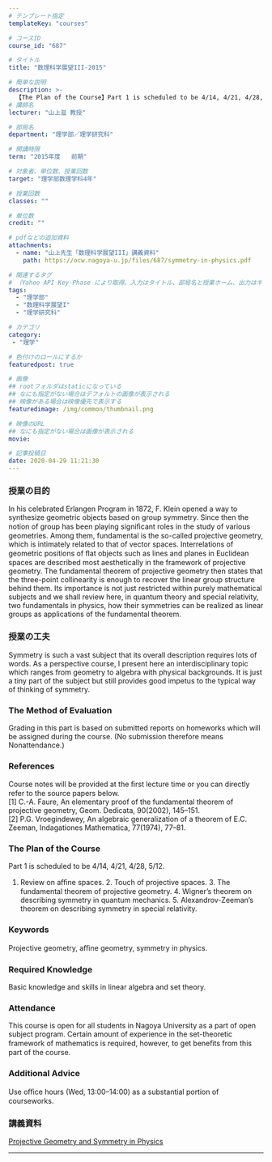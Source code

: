 ```yaml
---
# テンプレート指定
templateKey: "courses"

# コースID
course_id: "687"

# タイトル
title: "数理科学展望III-2015"

# 簡単な説明
description: >-
  【The Plan of the Course】Part 1 is scheduled to be 4/14, 4/21, 4/28, 5/12. 1. Review on aﬃne spaces. 2. Touch of projective spaces. 3. The fundamental theorem of projective geometry. 4. Wigner’s theore ....
# 講師名
lecturer: "山上滋 教授"

# 部局名
department: "理学部／理学研究科"

# 開講時限
term: "2015年度	前期"

# 対象者、単位数、授業回数
target: "理学部数理学科4年"

# 授業回数
classes: ""

# 単位数
credit: ""

# pdfなどの追加資料
attachments:
  - name: "山上先生「数理科学展望III」講義資料" 
    path: https://ocw.nagoya-u.jp/files/687/symmetry-in-physics.pdf

# 関連するタグ
# （Yahoo API Key-Phase により取得。入力はタイトル、部局名と授業ホーム、出力はキーフレーズ（tags））
tags:
  - "理学部"
  - "数理科学展望I"
  - "理学研究科"

# カテゴリ
category:
 - "理学"

# 色付けのロールにするか
featuredpost: true

# 画像
## rootフォルダはstaticになっている
## なにも指定がない場合はデフォルトの画像が表示される
## 映像がある場合は映像優先で表示する
featuredimage: /img/common/thumbnail.png

# 映像のURL
## なにも指定がない場合は画像が表示される
movie: 

# 記事投稿日
date: 2020-04-29 11:21:30
---
```


### 授業の目的

In his celebrated Erlangen Program in 1872, F. Klein opened a way to synthesize geometric objects based on group symmetry. Since then the notion of group has been playing signiﬁcant roles in the study of various geometries. Among them, fundamental is the so-called projective geometry, which is intimately related to that of vector spaces. Interrelations of geometric positions of ﬂat objects such as lines and planes in Euclidean spaces are described most aesthetically in the framework of projective geometry. The fundamental theorem of projective geometry then states that the three-point collinearity is enough to recover the linear group structure behind them. Its importance is not just restricted within purely mathematical subjects and we shall review here, in quantum theory and special relativity, two fundamentals in physics, how their symmetries can be realized as linear groups as applications of the fundamental theorem.

### 授業の工夫

Symmetry is such a vast subject that its overall description requires lots of words. As a perspective course, I present here an interdisciplinary topic which ranges from geometry to algebra with physical backgrounds. It is just a tiny part of the subject but still provides good impetus to the typical way of thinking of symmetry.








### The Method of Evaluation
Grading in this part is based on submitted reports on homeworks which will be assigned during the course. (No submission therefore means Nonattendance.)

### References
Course notes will be provided at the ﬁrst lecture time or you can directly refer to the source papers below.<br>
[1] C.-A. Faure, An elementary proof of the fundamental theorem of projective geometry, Geom. Dedicata, 90(2002), 145–151.<br>
[2] P.G. Vroegindewey, An algebraic generalization of a theorem of E.C. Zeeman, Indagationes Mathematica, 77(1974), 77–81.

### The Plan of the Course
Part 1 is scheduled to be 4/14, 4/21, 4/28, 5/12. <br>
1. Review on aﬃne spaces. 2. Touch of projective spaces. 3. The fundamental theorem of projective geometry. 4. Wigner’s theorem on describing symmetry in quantum mechanics. 5. Alexandrov-Zeeman’s theorem on describing symmetry in special relativity.

### Keywords
Projective geometry, aﬃne geometry, symmetry in physics.

### Required Knowledge
Basic knowledge and skills in linear algebra and set theory.

### Attendance
This course is open for all students in Nagoya University as a part of open subject program. Certain amount of experience in the set-theoretic framework of mathematics is required, however, to get beneﬁts from this part of the course.

### Additional Advice
Use oﬃce hours (Wed, 13:00–14:00) as a substantial portion of courseworks.






### 講義資料


[Projective Geometry and Symmetry in Physics](https://ocw.nagoya-u.jp/files/687/symmetry-in-physics.pdf) 









-----